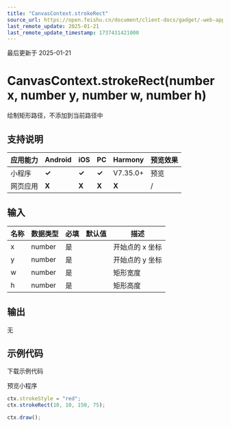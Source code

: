 ```yaml
---
title: "CanvasContext.strokeRect"
source_url: https://open.feishu.cn/document/client-docs/gadget/-web-app-api/interface/canvas-drawing/canvascontext/canvascontext-strokeRect
last_remote_update: 2025-01-21
last_remote_update_timestamp: 1737431421000
---
```

最后更新于 2025-01-21

# CanvasContext.strokeRect(number x, number y, number w, number h)

绘制矩形路径，不添加到当前路径中

## 支持说明

应用能力 | Android | iOS | PC | Harmony | 预览效果
--- | --- | --- | --- | --- | ---
小程序 | **✓** | **✓** | **✓** | V7.35.0+ | 预览
网页应用 | **X** | **X** | **X** | **X** | /

## 输入

名称 | 数据类型 | 必填 | 默认值 | 描述
--- | --- | --- | --- | ---
x | number | 是 |  | 开始点的 x 坐标
y | number | 是 |  | 开始点的 y 坐标
w | number | 是 |  | 矩形宽度
h | number | 是 |  | 矩形高度

## 输出

无

## 示例代码

<md-download-code href="https://open.feishu.cn/document/uYjL24iN/uYDM04iNwQjL2ADN" mobileDisplay="none">下载示例代码</md-download-code>

<div style="display: flex">
    预览小程序

</div> 

```javascript
ctx.strokeStyle = "red";
ctx.strokeRect(10, 10, 150, 75);

ctx.draw();
```
